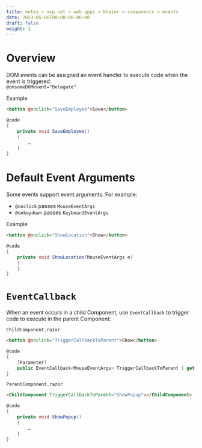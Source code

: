 ```yaml
---
title: notes > asp.net > web apps > blazor > components > events
date: 2023-05-06T00:00:00-06:00
draft: false
weight: 1
---
```


# Overview
DOM events can be assigned an event handler to execute code when the event is triggered:  
`@onsomeDOMevent="Delegate"`
	
Example
```html
<button @onclick="SaveEmployee">Save</button>
```
```cs
@code 
{
    private void SaveEmployee()
    {
        …
    }
}
```
# Default Event Arguments
Some events support event arguments.  For example:
- `@onclick` passes `MouseEventArgs`
- `@onkeydown` passes `KeyboardEventArgs`

Example
```html
<button @onclick="ShowLocation">Show</button>
```
```cs
@code 
{
    private void ShowLocation(MouseEventArgs e)
    {
    }
}
```
# `EventCallback`
When an event occurs in a child Component, use `EventCallback` to trigger code to execute in the parent Component:

`ChildComponent.razor`
```html
<button @onclick="TriggerCallbackToParent">Show</button>
```
```cs
@code
{
    [Parameter]
    public EventCallback<MouseEventArgs> TriggerCallbackToParent { get; set; }
}
```
`ParentComponent.razor`
```html
<ChildComponent TriggerCallbackToParent="ShowPopup"></ChildComponent>
```
```cs
@code
{
    private void ShowPopup()
    {
        …
    }
}
```
